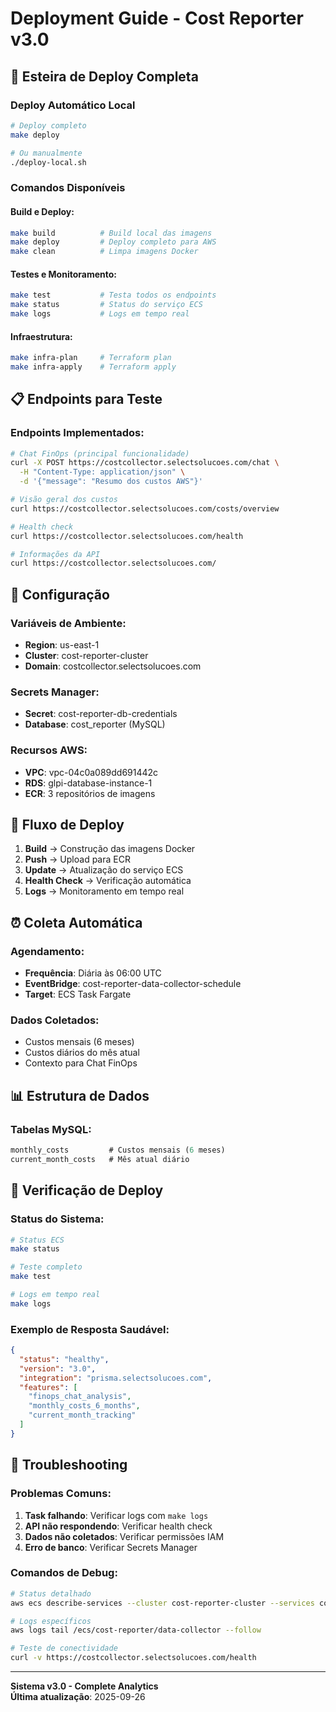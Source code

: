 # Deployment Guide - Cost Reporter v3.0

## 🚀 Esteira de Deploy Completa

### **Deploy Automático Local**
```bash
# Deploy completo
make deploy

# Ou manualmente
./deploy-local.sh
```

### **Comandos Disponíveis**

#### **Build e Deploy:**
```bash
make build          # Build local das imagens
make deploy         # Deploy completo para AWS
make clean          # Limpa imagens Docker
```

#### **Testes e Monitoramento:**
```bash
make test           # Testa todos os endpoints
make status         # Status do serviço ECS
make logs           # Logs em tempo real
```

#### **Infraestrutura:**
```bash
make infra-plan     # Terraform plan
make infra-apply    # Terraform apply
```

## 📋 Endpoints para Teste

### **Endpoints Implementados:**
```bash
# Chat FinOps (principal funcionalidade)
curl -X POST https://costcollector.selectsolucoes.com/chat \
  -H "Content-Type: application/json" \
  -d '{"message": "Resumo dos custos AWS"}'

# Visão geral dos custos
curl https://costcollector.selectsolucoes.com/costs/overview

# Health check
curl https://costcollector.selectsolucoes.com/health

# Informações da API
curl https://costcollector.selectsolucoes.com/
```

## 🔧 Configuração

### **Variáveis de Ambiente:**
- **Region**: us-east-1
- **Cluster**: cost-reporter-cluster
- **Domain**: costcollector.selectsolucoes.com

### **Secrets Manager:**
- **Secret**: cost-reporter-db-credentials
- **Database**: cost_reporter (MySQL)

### **Recursos AWS:**
- **VPC**: vpc-04c0a089dd691442c
- **RDS**: glpi-database-instance-1
- **ECR**: 3 repositórios de imagens

## 🔄 Fluxo de Deploy

1. **Build** → Construção das imagens Docker
2. **Push** → Upload para ECR
3. **Update** → Atualização do serviço ECS
4. **Health Check** → Verificação automática
5. **Logs** → Monitoramento em tempo real

## ⏰ Coleta Automática

### **Agendamento:**
- **Frequência**: Diária às 06:00 UTC
- **EventBridge**: cost-reporter-data-collector-schedule
- **Target**: ECS Task Fargate

### **Dados Coletados:**
- Custos mensais (6 meses)
- Custos diários do mês atual
- Contexto para Chat FinOps

## 📊 Estrutura de Dados

### **Tabelas MySQL:**
```sql
monthly_costs         # Custos mensais (6 meses)
current_month_costs   # Mês atual diário
```

## 🎯 Verificação de Deploy

### **Status do Sistema:**
```bash
# Status ECS
make status

# Teste completo
make test

# Logs em tempo real
make logs
```

### **Exemplo de Resposta Saudável:**
```json
{
  "status": "healthy",
  "version": "3.0",
  "integration": "prisma.selectsolucoes.com",
  "features": [
    "finops_chat_analysis",
    "monthly_costs_6_months",
    "current_month_tracking"
  ]
}
```

## 🚨 Troubleshooting

### **Problemas Comuns:**

1. **Task falhando**: Verificar logs com `make logs`
2. **API não respondendo**: Verificar health check
3. **Dados não coletados**: Verificar permissões IAM
4. **Erro de banco**: Verificar Secrets Manager

### **Comandos de Debug:**
```bash
# Status detalhado
aws ecs describe-services --cluster cost-reporter-cluster --services cost-reporter-api-service

# Logs específicos
aws logs tail /ecs/cost-reporter/data-collector --follow

# Teste de conectividade
curl -v https://costcollector.selectsolucoes.com/health
```

---

**Sistema v3.0 - Complete Analytics**  
**Última atualização**: 2025-09-26
